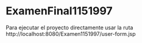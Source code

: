 # ExamenFinal1151997
Para ejecutar el proyecto directamente usar la ruta http://localhost:8080/Examen1151997/user-form.jsp

